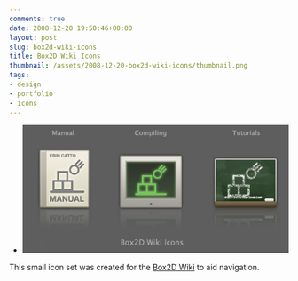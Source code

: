 ```yaml
---
comments: true
date: 2008-12-20 19:50:46+00:00
layout: post
slug: box2d-wiki-icons
title: Box2D Wiki Icons
thumbnail: /assets/2008-12-20-box2d-wiki-icons/thumbnail.png
tags:
- design
- portfolio
- icons
---
```


* ![Box2D Wiki Icons thumbnail](/assets/2008-12-20-box2d-wiki-icons/box2dicons.png)

This small icon set was created for the [Box2D Wiki](http://www.box2d.org/wiki/index.php?title=Main_Page) to aid navigation. 
